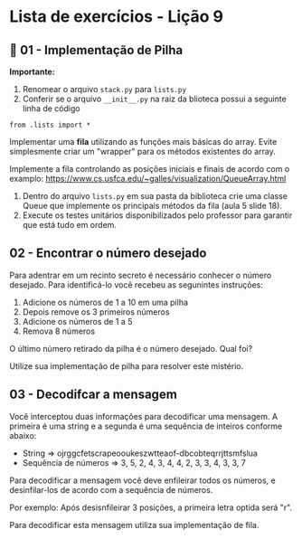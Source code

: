 # Lista de exercícios - Lição 9

## :star2: 01 - Implementação de Pilha

**Importante:** 
1. Renomear o arquivo `stack.py` para `lists.py`
1. Conferir se o arquivo `__init__.py` na raiz da blioteca possui a seguinte linha de código
```
from .lists import *
```
Implementar uma **fila** utilizando as funções mais básicas do array. Evite simplesmente criar um "wrapper" para os métodos existentes do array.

Implemente a fila controlando as posições iniciais e finais de acordo com o examplo: https://www.cs.usfca.edu/~galles/visualization/QueueArray.html

1. Dentro do arquivo `lists.py` em sua pasta da biblioteca crie uma classe Queue que implemente os principais métodos da fila (aula 5 slide 18).
1. Execute os testes unitários disponibilizados pelo professor para garantir que está tudo em ordem.

## 02 - Encontrar o número desejado

Para adentrar em um recinto secreto é necessário conhecer o número desejado. Para identificá-lo você recebeu as segunintes instruções:

1. Adicione os números de 1 a 10 em uma pilha
1. Depois remove os 3 primeiros números
1. Adicione os números de 1 a 5
1. Remova 8 números

O último número retirado da pilha é o número desejado. Qual foi?

Utilize sua implementação de pilha para resolver este mistério.

## 03 - Decodifcar a mensagem

Você interceptou duas informações para decodificar uma mensagem. A primeira é uma string e a segunda é uma sequência de inteiros conforme abaixo:

* String => ojrggcfetscrapeooukeszwtteaof-dbcobteqrrjttsmfslua
* Sequência de números => 3, 5, 2, 4, 3, 4, 4, 2, 3, 3, 4, 3, 3, 7

Para decodificar a mensagem você deve enfileirar todos os números, e desinfilar-los de acordo com a sequência de números.

Por exemplo: Após desisnfileirar 3 posições, a primeira letra optida será "r".

Para decodificar esta mensagem utiliza sua implementação de fila.
